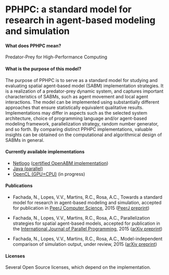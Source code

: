 # PPHPC: a standard model for research in agent-based modeling and simulation

#### What does PPHPC mean?

Predator-Prey for High-Performance Computing

#### What is the purpose of this model?

The purpose of PPHPC is to serve as a standard model for studying and evaluating 
spatial agent-based model (SABM) implementation strategies. It is a realization 
of a predator-prey dynamic system, and captures important characteristics of 
SABMs, such as agent movement and local agent interactions. The model can be 
implemented using substantially different approaches that ensure statistically 
equivalent qualitative results. Implementations may differ in aspects such as 
the selected system architecture, choice of programming language and/or 
agent-based modeling framework, parallelization strategy, random number 
generator, and so forth. By comparing distinct PPHPC implementations, valuable 
insights can be obtained on the computational and algorithmical design of SABMs
in general.

#### Currently available implementations

* [Netlogo](https://github.com/FakenMC/pphpc/tree/netlogo)
([certified OpenABM implementation](https://www.openabm.org/model/4693/))
* [Java (parallel)](https://github.com/FakenMC/pphpc/tree/java)
* [OpenCL (GPU+CPU)](https://github.com/FakenMC/pphpc/tree/opencl) (in progress)

#### Publications

* Fachada, N., Lopes, V.V., Martins, R.C., Rosa, A.C.,
Towards a standard model for research in agent-based modeling and simulation, 
accepted for publication in [PeerJ Computer Science](https://peerj.com/computer-science/), 
2015 ([PeerJ preprint](https://peerj.com/preprints/1440/))

* Fachada, N., Lopes, V.V., Martins, R.C., Rosa, A.C., 
Parallelization strategies for spatial agent-based models, accepted for
publication in the [International Journal of Parallel Programming](http://www.springer.com/computer/theoretical+computer+science/journal/10766), 
2015 
([arXiv preprint](http://arxiv.org/abs/1507.04047))

* Fachada, N., Lopes, V.V., Martins, R.C., Rosa, A.C., 
Model-independent comparison of simulation output, under review, 2015 
([arXiv preprint](http://arxiv.org/abs/1509.09174))

#### Licenses

Several Open Source licenses, which depend on the implementation.


